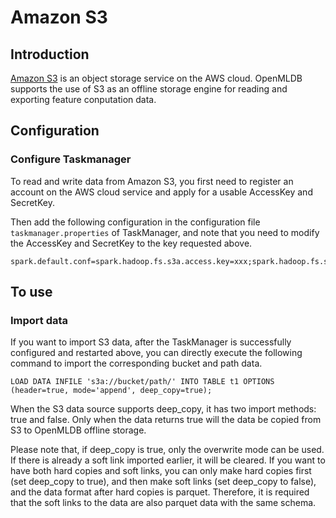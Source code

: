 # Amazon S3

## Introduction

[Amazon S3](https://docs.aws.amazon.com/s3/index.html) is an object storage service on the AWS cloud. OpenMLDB supports the use of S3 as an offline storage engine for reading and exporting feature conputation data.

## Configuration

### Configure Taskmanager

To read and write data from Amazon S3, you first need to register an account on the AWS cloud service and apply for a usable AccessKey and SecretKey.

Then add the following configuration in the configuration file `taskmanager.properties` of TaskManager, and note that you need to modify the AccessKey and SecretKey to the key requested above.

```
spark.default.conf=spark.hadoop.fs.s3a.access.key=xxx;spark.hadoop.fs.s3a.secret.key=xxx
```

## To use

### Import data

If you want to import S3 data, after the TaskManager is successfully configured and restarted above, you can directly execute the following command to import the corresponding bucket and path data.

```
LOAD DATA INFILE 's3a://bucket/path/' INTO TABLE t1 OPTIONS (header=true, mode='append', deep_copy=true);
```

When the S3 data source supports deep_copy, it has two import methods: true and false. Only when the data returns true will the data be copied from S3 to OpenMLDB offline storage.

Please note that, if deep_copy is true, only the overwrite mode can be used. If there is already a soft link imported earlier, it will be cleared. If you want to have both hard copies and soft links, you can only make hard copies first (set deep_copy to true), and then make soft links (set deep_copy to false), and the data format after hard copies is parquet. Therefore, it is required that the soft links to the data are also parquet data with the same schema.